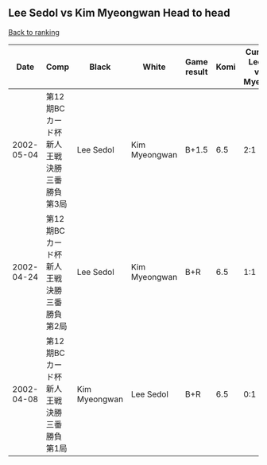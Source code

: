 ## Lee Sedol vs Kim Myeongwan Head to head

[Back to ranking](../../index.md)




| **Date** | **Comp** | **Black** | **White** | **Game result** | **Komi** | **Cumulative Lee Sedol vs Kim Myeongwan** | **Lee Sedol streak** | **Kim Myeongwan streak** | 
| --- | --- | --- | --- | --- | --- | --- | --- | --- |
| 2002-05-04 | 第12期BCカード杯新人王戦決勝三番勝負第3局 | Lee Sedol | Kim Myeongwan | B+1.5 | 6.5 | 2:1 | 2 | 0 | 
| 2002-04-24 | 第12期BCカード杯新人王戦決勝三番勝負第2局 | Lee Sedol | Kim Myeongwan | B+R | 6.5 | 1:1 | 1 | 0 | 
| 2002-04-08 | 第12期BCカード杯新人王戦決勝三番勝負第1局 | Kim Myeongwan | Lee Sedol | B+R | 6.5 | 0:1 | 0 | 1 |




